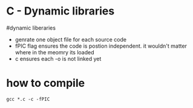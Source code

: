 **C - Dynamic libraries**
=======================
#dynamic liberaries
- genrate one object file for each source code
- fPIC flag ensures the code is postion independent. it wouldn't matter where in the meomry
  its loaded
- c ensures each -o is not linked yet

# how to compile
```
gcc *.c -c -fPIC
```